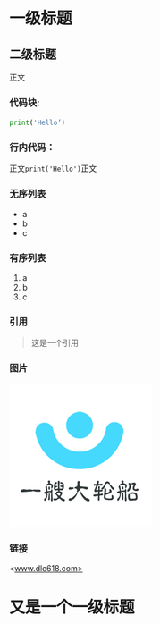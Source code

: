 # 一级标题
## 二级标题
正文

### 代码块:
```python
print('Hello’)
```

### 行内代码：
正文`print('Hello')`正文

### 无序列表
* a
* b
* c

### 有序列表
1. a
2. b
3. c

### 引用
> 这是一个引用

### 图片
![Alt text](/logo.png 'logo')

### 链接
<www.dlc618.com>


# 又是一个一级标题